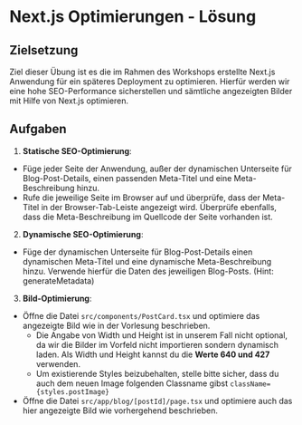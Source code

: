 # Next.js Optimierungen - Lösung

## Zielsetzung

Ziel dieser Übung ist es die im Rahmen des Workshops erstellte Next.js Anwendung für ein späteres Deployment zu optimieren. Hierfür werden wir eine hohe SEO-Performance sicherstellen und sämtliche angezeigten Bilder mit Hilfe von Next.js optimieren.

## Aufgaben

1. **Statische SEO-Optimierung**:

- Füge jeder Seite der Anwendung, außer der dynamischen Unterseite für Blog-Post-Details, einen passenden Meta-Titel und eine Meta-Beschreibung hinzu.
- Rufe die jeweilige Seite im Browser auf und überprüfe, dass der Meta-Titel in der Browser-Tab-Leiste angezeigt wird. Überprüfe ebenfalls, dass die Meta-Beschreibung im Quellcode der Seite vorhanden ist.

2. **Dynamische SEO-Optimierung**:

- Füge der dynamischen Unterseite für Blog-Post-Details einen dynamischen Meta-Titel und eine dynamische Meta-Beschreibung hinzu. Verwende hierfür die Daten des jeweiligen Blog-Posts. (Hint: generateMetadata)

3. **Bild-Optimierung**:

- Öffne die Datei `src/components/PostCard.tsx` und optimiere das angezeigte Bild wie in der Vorlesung beschrieben.
  - Die Angabe von Width und Height ist in unserem Fall nicht optional, da wir die Bilder im Vorfeld nicht importieren sondern dynamisch laden. Als Width und Height kannst du die **Werte 640 und 427** verwenden.
  - Um existierende Styles beizubehalten, stelle bitte sicher, dass du auch dem neuen Image folgenden Classname gibst `className={styles.postImage}`
- Öffne die Datei `src/app/blog/[postId]/page.tsx` und optimiere auch das hier angezeigte Bild wie vorhergehend beschrieben.
